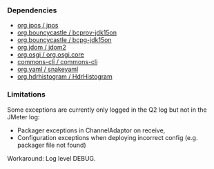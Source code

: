 ### Dependencies

* [org.jpos / jpos](https://search.maven.org/remotecontent?filepath=org/jpos/jpos/2.1.3/jpos-2.1.3.jar)
* [org.bouncycastle / bcprov-jdk15on](https://search.maven.org/remotecontent?filepath=org/bouncycastle/bcprov-jdk15on/1.61/bcprov-jdk15on-1.61.jar)
* [org.bouncycastle / bcpg-jdk15on](https://search.maven.org/remotecontent?filepath=org/bouncycastle/bcpg-jdk15on/1.61/bcpg-jdk15on-1.61.jar)
* [org.jdom / jdom2](https://search.maven.org/remotecontent?filepath=org/jdom/jdom2/2.0.6/jdom2-2.0.6.jar)
* [org.osgi / org.osgi.core](https://search.maven.org/remotecontent?filepath=org/osgi/org.osgi.core/6.0.0/org.osgi.core-6.0.0.jar)
* [commons-cli / commons-cli](https://search.maven.org/remotecontent?filepath=commons-cli/commons-cli/1.4/commons-cli-1.4.jar)
* [org.yaml / snakeyaml](https://search.maven.org/remotecontent?filepath=org/yaml/snakeyaml/1.24/snakeyaml-1.24.jar)
* [org.hdrhistogram / HdrHistogram](https://search.maven.org/remotecontent?filepath=org/hdrhistogram/HdrHistogram/2.1.11/HdrHistogram-2.1.11.jar)
    
### Limitations

Some exceptions are currently only logged in the Q2 log but not in the JMeter log:
- Packager exceptions in ChannelAdaptor on receive,
- Configuration exceptions when deploying incorrect config (e.g. packager file not found)

Workaround: Log level DEBUG.
